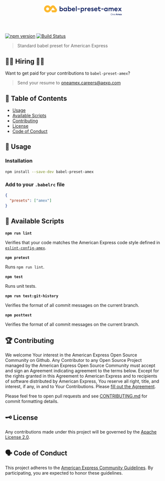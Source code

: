 <h1>
  <center>
    <br />
    <img src="./babel-preset-amex.png" alt="babel-preset-amex - Babel Preset Amex" width="50%" />
    <br /><br />
  </center>
</h1>

[![npm version](https://badge.fury.io/js/babel-preset-amex.svg)](https://badge.fury.io/js/babel-preset-amex)
[![Build Status](https://travis-ci.org/americanexpress/babel-preset-amex.svg?branch=master)](https://travis-ci.org/americanexpress/babel-preset-amex)

> Standard babel preset for American Express

## 👩‍💻 Hiring 👨‍💻

Want to get paid for your contributions to `babel-preset-amex`?
> Send your resume to oneamex.careers@aexp.com

## 📖 Table of Contents

* [Usage](#-usage)
* [Available Scripts](#-available-scripts)
* [Contributing](#-contributing)
* [License](#-license)
* [Code of Conduct](#-code-of-conduct)

## 🤹‍ Usage

### Installation

```bash
npm install --save-dev babel-preset-amex
```

### Add to your `.babelrc` file

```json
{
  "presets": ["amex"]
}
```

## 📜 Available Scripts

**`npm run lint`**

Verifies that your code matches the American Express code style defined in
[`eslint-config-amex`](https://github.com/americanexpress/eslint-config-amex).

**`npm pretest`**

Runs `npm run lint`.

**`npm test`**

Runs unit tests.

**`npm run test:git-history`**

Verifies the format of all commit messages on the current branch.

**`npm posttest`**

Verifies the format of all commit messages on the current branch.

## 🏆 Contributing

We welcome Your interest in the American Express Open Source Community on Github.
Any Contributor to any Open Source Project managed by the American Express Open
Source Community must accept and sign an Agreement indicating agreement to the
terms below. Except for the rights granted in this Agreement to American Express
and to recipients of software distributed by American Express, You reserve all
right, title, and interest, if any, in and to Your Contributions. Please [fill
out the Agreement](https://cla-assistant.io/americanexpress/babel-preset-amex).

Please feel free to open pull requests and see [CONTRIBUTING.md](./CONTRIBUTING.md) for commit formatting details.

## 🗝️ License

Any contributions made under this project will be governed by the [Apache License 2.0](./LICENSE.txt).

## 🗣️ Code of Conduct

This project adheres to the [American Express Community Guidelines](./CODE_OF_CONDUCT.md).
By participating, you are expected to honor these guidelines.
